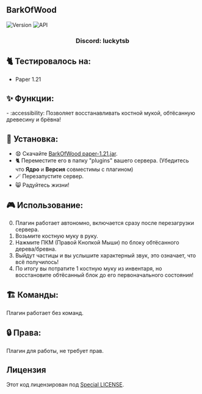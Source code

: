 ## BarkOfWood

![Version](https://img.shields.io/badge/Версия-1.0.0-blue.svg)
![API](https://img.shields.io/badge/Paper%201.21%2B-blue.svg)

<h3 align="center">Discord: luckytsb</h3>

## 🐈 Тестировалось на:
- Paper 1.21

## ✨ Функции:

-️ :accessibility: Позволяет восстанавливать костной мукой, обтёсанную древесину и брёвна!

## 🚀 Установка:

- 😧 Скачайте <a href="https://github.com/Hacker123ter/BarkOfWood/raw/master/BarkOfWood-1.0.2.jar" target="_blank">BarkOfWood paper-1.21.jar</a>.
- 🐈 Переместите его в папку "plugins" вашего сервера. (Убедитесь что **Ядро** и **Версия** совместимы с плагином)
- 🪄 Перезапустите сервер.
- 😸 Радуйтесь жизни!

## 🎮 Использование:

0. Плагин работает автономно, включается сразу после перезагрузки сервера.
1. Возьмите костную муку в руку.
2. Нажмите ПКМ (Правой Кнопкой Мыши) по блоку обтёсанного дерева/бревна.
3. Выйдут частицы и вы услышите характерный звук, это означает, что всё получилось!
4. По итогу вы потратите 1 костную муку из инвентаря, но восстановите обтёсанный блок до его первоначального состояния!

## 🏗️ Команды:

Плагин работает без команд.

## 🔒 Права:

Плагин для работы, не требует прав.

## Лицензия

Этот код лицензирован под [Special LICENSE](LICENSE.MD).
